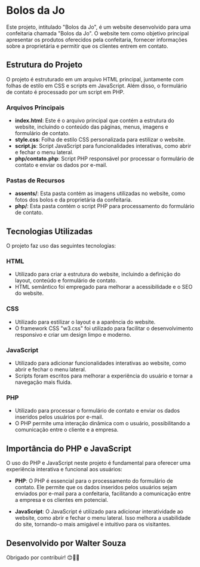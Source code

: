 # Bolos da Jo

Este projeto, intitulado "Bolos da Jo", é um website desenvolvido para uma confeitaria chamada "Bolos da Jo". O website tem como objetivo principal apresentar os produtos oferecidos pela confeitaria, fornecer informações sobre a proprietária e permitir que os clientes entrem em contato.

## Estrutura do Projeto

O projeto é estruturado em um arquivo HTML principal, juntamente com folhas de estilo em CSS e scripts em JavaScript. Além disso, o formulário de contato é processado por um script em PHP.

### Arquivos Principais

- **index.html**: Este é o arquivo principal que contém a estrutura do website, incluindo o conteúdo das páginas, menus, imagens e formulário de contato.
- **style.css**: Folha de estilo CSS personalizada para estilizar o website.
- **script.js**: Script JavaScript para funcionalidades interativas, como abrir e fechar o menu lateral.
- **php/contato.php**: Script PHP responsável por processar o formulário de contato e enviar os dados por e-mail.

### Pastas de Recursos

- **assents/**: Esta pasta contém as imagens utilizadas no website, como fotos dos bolos e da proprietária da confeitaria.
- **php/**: Esta pasta contém o script PHP para processamento do formulário de contato.

## Tecnologias Utilizadas

O projeto faz uso das seguintes tecnologias:

### HTML

- Utilizado para criar a estrutura do website, incluindo a definição do layout, conteúdo e formulário de contato.
- HTML semântico foi empregado para melhorar a acessibilidade e o SEO do website.

### CSS

- Utilizado para estilizar o layout e a aparência do website.
- O framework CSS "w3.css" foi utilizado para facilitar o desenvolvimento responsivo e criar um design limpo e moderno.

### JavaScript

- Utilizado para adicionar funcionalidades interativas ao website, como abrir e fechar o menu lateral.
- Scripts foram escritos para melhorar a experiência do usuário e tornar a navegação mais fluida.

### PHP

- Utilizado para processar o formulário de contato e enviar os dados inseridos pelos usuários por e-mail.
- O PHP permite uma interação dinâmica com o usuário, possibilitando a comunicação entre o cliente e a empresa.

## Importância do PHP e JavaScript

O uso do PHP e JavaScript neste projeto é fundamental para oferecer uma experiência interativa e funcional aos usuários:

- **PHP**: O PHP é essencial para o processamento do formulário de contato. Ele permite que os dados inseridos pelos usuários sejam enviados por e-mail para a confeitaria, facilitando a comunicação entre a empresa e os clientes em potencial.

- **JavaScript**: O JavaScript é utilizado para adicionar interatividade ao website, como abrir e fechar o menu lateral. Isso melhora a usabilidade do site, tornando-o mais amigável e intuitivo para os visitantes.

## Desenvolvido por Walter Souza
Obrigado por contribuir! 😊🍰🎉
